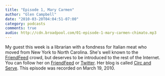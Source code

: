 ```yaml
---
title: "Episode 1, Mary Carmen"
author: "Glen Campbell"
date: "2010-03-20T04:04:51-07:00"
category: podcasts
comments: true
audio: http://cdn.broadpool.com/01-episode-1-mary-carmen-chimato.mp3
---
```


My guest this week is a librarian with a fondness for Italian meat who moved from New York to North Carolina. She's well known to the [FriendFeed](http://friendfeed.com/) crowd, but deserves to be introduced to the rest of the Internet. You can follow her on [FriendFeed](http://friendfeed.com/marycarmen) or [Twitter](http://twitter.com/pigsinspace). Her blog is called [Circ and Serve](http://circandserve.wordpress.com/). This episode was recorded on March 19, 2010.


